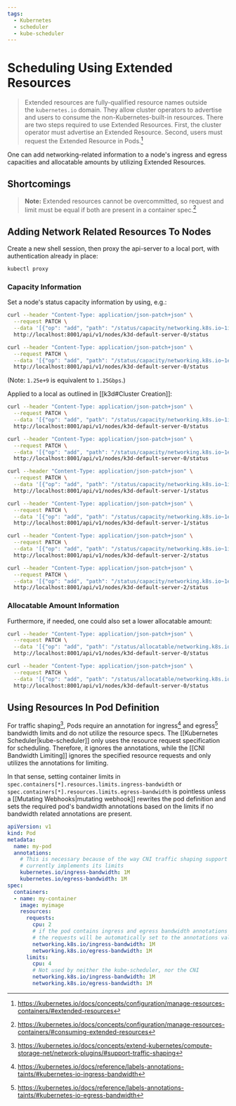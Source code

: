 ```yaml
---
tags:
  - Kubernetes
  - scheduler
  - kube-scheduler
---
```


# Scheduling Using Extended Resources

> Extended resources are fully-qualified resource names outside the `kubernetes.io` domain. They allow cluster operators to advertise and users to consume the non-Kubernetes-built-in resources.
> There are two steps required to use Extended Resources. First, the cluster operator must advertise an Extended Resource. Second, users must request the Extended Resource in Pods.[^1]

[^1]: <https://kubernetes.io/docs/concepts/configuration/manage-resources-containers/#extended-resources>

One can add networking-related information to a node's ingress and egress capacities and allocatable amounts by utilizing Extended Resources.

## Shortcomings

> **Note:** Extended resources cannot be overcommitted, so request and limit must be equal if both are present in a container spec.[^5]

## Adding Network Related Resources To Nodes

Create a new shell session, then proxy the api-server to a local port, with authentication already in place:

```bash
kubectl proxy
```

### Capacity Information

Set a node's status capacity information by using, e.g.:

```bash
curl --header "Content-Type: application/json-patch+json" \
  --request PATCH \
  --data '[{"op": "add", "path": "/status/capacity/networking.k8s.io~1ingress-bandwidth", "value": "1.25e+9"}]' \
  http://localhost:8001/api/v1/nodes/k3d-default-server-0/status

curl --header "Content-Type: application/json-patch+json" \
  --request PATCH \
  --data '[{"op": "add", "path": "/status/capacity/networking.k8s.io~1egress-bandwidth", "value": "1.25e+9"}]' \
  http://localhost:8001/api/v1/nodes/k3d-default-server-0/status
```

(Note: `1.25e+9` is equivalent to `1.25Gbps`.)

Applied to a local as outlined in [[k3d#Cluster Creation]]:

```bash
curl --header "Content-Type: application/json-patch+json" \
  --request PATCH \
  --data '[{"op": "add", "path": "/status/capacity/networking.k8s.io~1ingress-bandwidth", "value": "1.25e+9"}]' \
  http://localhost:8001/api/v1/nodes/k3d-default-server-0/status

curl --header "Content-Type: application/json-patch+json" \
  --request PATCH \
  --data '[{"op": "add", "path": "/status/capacity/networking.k8s.io~1egress-bandwidth", "value": "1.25e+9"}]' \
  http://localhost:8001/api/v1/nodes/k3d-default-server-0/status

curl --header "Content-Type: application/json-patch+json" \
  --request PATCH \
  --data '[{"op": "add", "path": "/status/capacity/networking.k8s.io~1ingress-bandwidth", "value": "1.25e+9"}]' \
  http://localhost:8001/api/v1/nodes/k3d-default-server-1/status

curl --header "Content-Type: application/json-patch+json" \
  --request PATCH \
  --data '[{"op": "add", "path": "/status/capacity/networking.k8s.io~1egress-bandwidth", "value": "1.25e+9"}]' \
  http://localhost:8001/api/v1/nodes/k3d-default-server-1/status

curl --header "Content-Type: application/json-patch+json" \
  --request PATCH \
  --data '[{"op": "add", "path": "/status/capacity/networking.k8s.io~1ingress-bandwidth", "value": "1.25e+9"}]' \
  http://localhost:8001/api/v1/nodes/k3d-default-server-2/status

curl --header "Content-Type: application/json-patch+json" \
  --request PATCH \
  --data '[{"op": "add", "path": "/status/capacity/networking.k8s.io~1egress-bandwidth", "value": "1.25e+9"}]' \
  http://localhost:8001/api/v1/nodes/k3d-default-server-2/status
```

### Allocatable Amount Information

Furthermore, if needed, one could also set a lower allocatable amount:

```bash
curl --header "Content-Type: application/json-patch+json" \
  --request PATCH \
  --data '[{"op": "add", "path": "/status/allocatable/networking.k8s.io~1ingress-bandwidth", "value": "1e+9"}]' \
  http://localhost:8001/api/v1/nodes/k3d-default-server-0/status

curl --header "Content-Type: application/json-patch+json" \
  --request PATCH \
  --data '[{"op": "add", "path": "/status/allocatable/networking.k8s.io~1egress-bandwidth", "value": "1e+9"}]' \
  http://localhost:8001/api/v1/nodes/k3d-default-server-0/status
```

## Using Resources In Pod Definition

For traffic shaping[^2], Pods require an annotation for ingress[^3] and egress[^4] bandwidth limits and do not utilize the resource specs.
The [[Kubernetes Scheduler|kube-scheduler]] only uses the resource request specification for scheduling.
Therefore, it ignores the annotations, while the [[CNI Bandwidth Limiting]] ignores the specified resource requests and only utilizes the annotations for limiting.

In that sense, setting container limits in `spec.containers[*].resources.limits.ingress-bandwidth` or `spec.containers[*].resources.limits.egress-bandwidth` is pointless unless a [[Mutating Webhooks|mutating webhook]] rewrites the pod definition and sets the required pod's bandwidth annotations based on the limits if no bandwidth related annotations are present.

```yaml
apiVersion: v1
kind: Pod
metadata:
  name: my-pod
  annotations:
    # This is necessary because of the way CNI traffic shaping support
    # currently implements its limits
    kubernetes.io/ingress-bandwidth: 1M
    kubernetes.io/egress-bandwidth: 1M
spec:
  containers:
  - name: my-container
    image: myimage
    resources:
      requests:
        cpu: 2
        # if the pod contains ingress and egress bandwidth annotations
        # the requests will be automatically set to the annotations values
        networking.k8s.io/ingress-bandwidth: 1M
        networking.k8s.io/egress-bandwidth: 1M
      limits:
        cpu: 4
        # Not used by neither the kube-scheduler, nor the CNI
        networking.k8s.io/ingress-bandwidth: 1M
        networking.k8s.io/egress-bandwidth: 1M
```

[^2]: <https://kubernetes.io/docs/concepts/extend-kubernetes/compute-storage-net/network-plugins/#support-traffic-shaping>
[^3]: <https://kubernetes.io/docs/reference/labels-annotations-taints/#kubernetes-io-ingress-bandwidth>
[^4]: <https://kubernetes.io/docs/reference/labels-annotations-taints/#kubernetes-io-egress-bandwidth>
[^5]: <https://kubernetes.io/docs/concepts/configuration/manage-resources-containers/#consuming-extended-resources>
